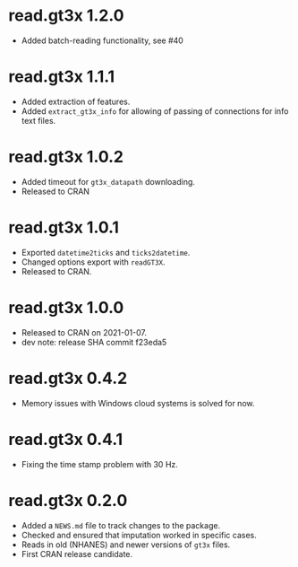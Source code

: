 # read.gt3x 1.2.0

* Added batch-reading functionality, see #40

# read.gt3x 1.1.1

* Added extraction of features.
* Added `extract_gt3x_info` for allowing of passing of connections for info text files.


# read.gt3x 1.0.2

* Added timeout for `gt3x_datapath` downloading.
* Released to CRAN

# read.gt3x 1.0.1

* Exported `datetime2ticks` and `ticks2datetime`.
* Changed options export with `readGT3X`.
* Released to CRAN.

# read.gt3x 1.0.0

* Released to CRAN on 2021-01-07.
* dev note: release SHA commit f23eda5

# read.gt3x 0.4.2

* Memory issues with Windows cloud systems is solved for now.

# read.gt3x 0.4.1

* Fixing the time stamp problem with 30 Hz.


# read.gt3x 0.2.0

* Added a `NEWS.md` file to track changes to the package.
* Checked and ensured that imputation worked in specific cases.
* Reads in old (NHANES) and newer versions of `gt3x` files.
* First CRAN release candidate.

